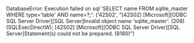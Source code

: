 DatabaseError: Execution failed on sql 'SELECT name FROM sqlite_master WHERE type='table' AND name=?;': ('42S02', "[42S02] [Microsoft][ODBC SQL Server Driver][SQL Server]Invalid object name 'sqlite_master'. (208) (SQLExecDirectW); [42S02] [Microsoft][ODBC SQL Server Driver][SQL Server]Statement(s) could not be prepared. (8180)")
